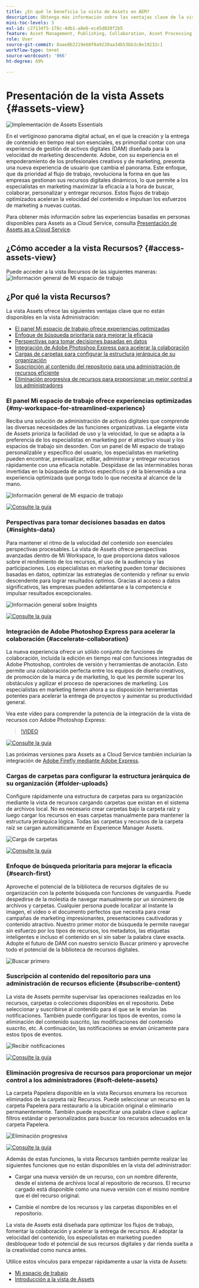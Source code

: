 ```yaml
---
title: ¿En qué le beneficia la vista de Assets en AEM?
description: Obtenga más información sobre las ventajas clave de la vista de Assets en AEM. Adobe, con su experiencia en el empoderamiento de los profesionales creativos y de marketing, presenta una nueva experiencia de usuario que cambia el panorama.
mini-toc-levels: 3
exl-id: c27134f5-178c-4db1-a8e6-ec45d020f2b5
feature: Asset Management, Publishing, Collaboration, Asset Processing
role: User
source-git-commit: 8aae8b2219e60f0a9220aa34b53bb3c8e19232c1
workflow-type: tm+mt
source-wordcount: '966'
ht-degree: 69%

---
```


# Presentación de la vista Assets {#assets-view}

![Implementación de Assets Essentials](assets/banner-image.jpg)

En el vertiginoso panorama digital actual, en el que la creación y la entrega de contenido en tiempo real son esenciales, es primordial contar con una experiencia de gestión de activos digitales (DAM) diseñada para la velocidad de marketing descendente. Adobe, con su experiencia en el empoderamiento de los profesionales creativos y de marketing, presenta una nueva experiencia de usuario que cambia el panorama. Este enfoque, que da prioridad al flujo de trabajo, revoluciona la forma en que las empresas gestionan sus recursos digitales dinámicos, lo que permite a los especialistas en marketing maximizar la eficacia a la hora de buscar, colaborar, personalizar y entregar recursos. Estos flujos de trabajo optimizados aceleran la velocidad del contenido e impulsan los esfuerzos de marketing a nuevas cuotas.

Para obtener más información sobre las experiencias basadas en personas disponibles para Assets as a Cloud Service, consulta [Presentación de Assets as a Cloud Service](/help/assets/overview.md#persona-based-experiences).

## ¿Cómo acceder a la vista Recursos? {#access-assets-view}

Puede acceder a la vista Recursos de las siguientes maneras:
![Información general de Mi espacio de trabajo](assets/assets-view.png)

<!--

* **Toggle in Admin view**

    * Log into [!DNL Experience Manager] using Cloud Manager.
    * Navigate to **[!UICONTROL Assets]** > **[!UICONTROL Files]**.
    * Click the profile icon on the top right corner.
    * Click **[!UICONTROL Switch View]** from the **[!UICONTROL Profile Settings]** section.
    Repeat these steps to switch back to the Admin view.

* **Product Switcher**
    * Log into [!DNL Experience Manager] and click ![Product selector](assets/waffle-icon.svg).
    * Select **[!UICONTROL Experience Manager Assets]** to access the Assets view.
    * Select **[!UICONTROL Experience Manager]** to access the Admin view.

* **Quick Links** 
    * Log into experience.adobe.com.
    * Click **[!UICONTROL Experience Manager Assets]** to access the Assets view.
    * Click **[!UICONTROL Experience Manager Assets]** to access the Assets view.

    -->

## ¿Por qué la vista Recursos?

La vista Assets ofrece las siguientes ventajas clave que no están disponibles en la vista Administración:

* [El panel Mi espacio de trabajo ofrece experiencias optimizadas](#my-workspace-for-streamlined-experience)
* [Enfoque de búsqueda prioritaria para mejorar la eficacia](#search-first)
* [Perspectivas para tomar decisiones basadas en datos](#insights-data)
* [Integración de Adobe Photoshop Express para acelerar la colaboración](#accelerate-collaboration)
* [Cargas de carpetas para configurar la estructura jerárquica de su organización](#folder-uploads)
* [Suscripción al contenido del repositorio para una administración de recursos eficiente](#subscribe-content)
* [Eliminación progresiva de recursos para proporcionar un mejor control a los administradores](#soft-delete-assets)

### El panel Mi espacio de trabajo ofrece experiencias optimizadas {#my-workspace-for-streamlined-experience}

Reciba una solución de administración de activos digitales que comprende las diversas necesidades de las funciones organizativas. La elegante vista de Assets prioriza la facilidad de uso y la velocidad, lo que se adapta a la preferencia de los especialistas en marketing por el atractivo visual y los espacios de trabajo sin desorden. Con un panel de Mi espacio de trabajo personalizable y específico del usuario, los especialistas en marketing pueden encontrar, previsualizar, editar, administrar y entregar recursos rápidamente con una eficacia notable. Despídase de las interminables horas invertidas en la búsqueda de activos específicos y dé la bienvenida a una experiencia optimizada que ponga todo lo que necesita al alcance de la mano.

![Información general de Mi espacio de trabajo](assets/my-workspace-demo.gif)

[![Consulte la guía](assets/see-the-guide-sm.png)](my-workspace-assets-view.md)


### Perspectivas para tomar decisiones basadas en datos {#insights-data}

Para mantener el ritmo de la velocidad del contenido son esenciales perspectivas procesables. La vista de Assets ofrece perspectivas avanzadas dentro de Mi Workspace, lo que proporciona datos valiosos sobre el rendimiento de los recursos, el uso de la audiencia y las participaciones. Los especialistas en marketing pueden tomar decisiones basadas en datos, optimizar las estrategias de contenido y refinar su envío descendente para lograr resultados óptimos. Gracias al acceso a datos significativos, las empresas pueden adelantarse a la competencia e impulsar resultados excepcionales.

![Información general sobre Insights](assets/insights-overview.gif)

[![Consulte la guía](assets/see-the-guide-sm.png)](manage-reports-assets-view.md#view-live-statistics)


### Integración de Adobe Photoshop Express para acelerar la colaboración {#accelerate-collaboration}

La nueva experiencia ofrece un sólido conjunto de funciones de colaboración, incluida la edición en tiempo real con funciones integradas de Adobe Photoshop, controles de versión y herramientas de anotación. Esto permite una colaboración perfecta entre los equipos de diseño creativos, de promoción de la marca y de marketing, lo que les permite superar los obstáculos y agilizar el proceso de operaciones de marketing. Los especialistas en marketing tienen ahora a su disposición herramientas potentes para acelerar la entrega de proyectos y aumentar su productividad general.

Vea este vídeo para comprender la potencia de la integración de la vista de recursos con Adobe Photoshop Express:

>[!VIDEO](https://video.tv.adobe.com/v/3420922)

[![Consulte la guía](assets/see-the-guide-sm.png)](edit-images-assets-view.md)

Las próximas versiones para Assets as a Cloud Service también incluirían la integración de [Adobe Firefly mediante Adobe Express](https://firefly.adobe.com/?gclid=EAIaIQobChMIlZeKuNfj_wIVeyCtBh3e5g2cEAAYASAAEgL56_D_BwE&sdid=JM4FW6VL&mv=search&mv2=paidsearch&ef_id=EAIaIQobChMIlZeKuNfj_wIVeyCtBh3e5g2cEAAYASAAEgL56_D_BwE:G:s&s_kwcid=AL!3085!3!652077237594!e!!g!!adobe%20firefly!19870733758!148140507838).

### Cargas de carpetas para configurar la estructura jerárquica de su organización {#folder-uploads}

Configure rápidamente una estructura de carpetas para su organización mediante la vista de recursos cargando carpetas que existan en el sistema de archivos local. No es necesario crear carpetas bajo la carpeta raíz y luego cargar los recursos en esas carpetas manualmente para mantener la estructura jerárquica lógica. Todas las carpetas y recursos de la carpeta raíz se cargan automáticamente en Experience Manager Assets.

![Carga de carpetas](assets/folder-uploads.gif)

[![Consulte la guía](assets/see-the-guide-sm.png)](add-delete-assets-view.md)

### Enfoque de búsqueda prioritaria para mejorar la eficacia {#search-first}

Aproveche el potencial de la biblioteca de recursos digitales de su organización con la potente búsqueda con funciones de vanguardia. Puede despedirse de la molestia de navegar manualmente por un sinnúmero de archivos y carpetas. Cualquier persona puede localizar al instante la imagen, el vídeo o el documento perfectos que necesita para crear campañas de marketing impresionantes, presentaciones cautivadoras y contenido atractivo. Nuestro primer motor de búsqueda le permite navegar sin esfuerzo por los tipos de recursos, los metadatos, las etiquetas inteligentes e incluso el contenido en sí sin saber la palabra clave exacta. Adopte el futuro de DAM con nuestro servicio Buscar primero y aproveche todo el potencial de la biblioteca de recursos digitales.

![Buscar primero](assets/search-first.gif)

### Suscripción al contenido del repositorio para una administración de recursos eficiente {#subscribe-content}

La vista de Assets permite supervisar las operaciones realizadas en los recursos, carpetas o colecciones disponibles en el repositorio. Debe seleccionar y suscribirse al contenido para el que se le envían las notificaciones. También puede configurar los tipos de eventos, como la eliminación del contenido suscrito, las modificaciones del contenido suscrito, etc. A continuación, las notificaciones se envían únicamente para estos tipos de eventos.

![Recibir notificaciones](assets/notifications.gif)

[![Consulte la guía](assets/see-the-guide-sm.png)](manage-notifications-assets-view.md)

### Eliminación progresiva de recursos para proporcionar un mejor control a los administradores {#soft-delete-assets}

La carpeta Papelera disponible en la vista Recursos enumera los recursos eliminados de la carpeta raíz Recursos. Puede seleccionar un recurso en la carpeta Papelera para restaurarlo a la ubicación original o eliminarlo permanentemente. También puede especificar una palabra clave o aplicar filtros estándar o personalizados para buscar los recursos adecuados en la carpeta Papelera.

![Eliminación progresiva](assets/soft-delete.gif)

[![Consulte la guía](assets/see-the-guide-sm.png)](navigate-assets-view.md)

Además de estas funciones, la vista Recursos también permite realizar las siguientes funciones que no están disponibles en la vista del administrador:

* Cargar una nueva versión de un recurso, con un nombre diferente, desde el sistema de archivos local al repositorio de recursos. El recurso cargado está disponible como una nueva versión con el mismo nombre que el del recurso original.

* Cambie el nombre de los recursos y las carpetas disponibles en el repositorio.

La vista de Assets está diseñada para optimizar los flujos de trabajo, fomentar la colaboración y acelerar la entrega de recursos. Al adoptar la velocidad del contenido, los especialistas en marketing pueden desbloquear todo el potencial de sus recursos digitales y dar rienda suelta a la creatividad como nunca antes.


Utilice estos vínculos para empezar rápidamente a usar la vista de Assets:

* [Mi espacio de trabajo](/help/assets/my-workspace-assets-view.md)
* [Introducción a la vista de Assets](/help/assets/get-started-assets-view.md)
